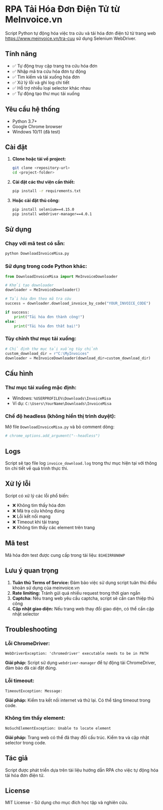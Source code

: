 # RPA Tải Hóa Đơn Điện Tử từ MeInvoice.vn

Script Python tự động hóa việc tra cứu và tải hóa đơn điện tử từ trang web https://www.meinvoice.vn/tra-cuu sử dụng Selenium WebDriver.

## Tính năng

- ✅ Tự động truy cập trang tra cứu hóa đơn
- ✅ Nhập mã tra cứu hóa đơn tự động
- ✅ Tìm kiếm và tải xuống hóa đơn
- ✅ Xử lý lỗi và ghi log chi tiết
- ✅ Hỗ trợ nhiều loại selector khác nhau
- ✅ Tự động tạo thư mục tải xuống

## Yêu cầu hệ thống

- Python 3.7+
- Google Chrome browser
- Windows 10/11 (đã test)

## Cài đặt

1. **Clone hoặc tải về project:**
   ```bash
   git clone <repository-url>
   cd <project-folder>
   ```

2. **Cài đặt các thư viện cần thiết:**
   ```bash
   pip install -r requirements.txt
   ```

3. **Hoặc cài đặt thủ công:**
   ```bash
   pip install selenium==4.15.0
   pip install webdriver-manager==4.0.1
   ```

## Sử dụng

### Chạy với mã test có sẵn:
```bash
python DownloadInvoiceMisa.py
```

### Sử dụng trong code Python khác:
```python
from DownloadInvoiceMisa import MeInvoiceDownloader

# Khởi tạo downloader
downloader = MeInvoiceDownloader()

# Tải hóa đơn theo mã tra cứu
success = downloader.download_invoice_by_code("YOUR_INVOICE_CODE")

if success:
    print("Tải hóa đơn thành công!")
else:
    print("Tải hóa đơn thất bại!")
```

### Tùy chỉnh thư mục tải xuống:
```python
# Chỉ định thư mục tải xuống tùy chỉnh
custom_download_dir = r"C:\MyInvoices"
downloader = MeInvoiceDownloader(download_dir=custom_download_dir)
```

## Cấu hình

### Thư mục tải xuống mặc định:
- Windows: `%USERPROFILE%\Downloads\InvoiceMisa`
- Ví dụ: `C:\Users\YourName\Downloads\InvoiceMisa`

### Chế độ headless (không hiển thị trình duyệt):
Mở file `DownloadInvoiceMisa.py` và bỏ comment dòng:
```python
# chrome_options.add_argument("--headless")
```

## Logs

Script sẽ tạo file log `invoice_download.log` trong thư mục hiện tại với thông tin chi tiết về quá trình thực thi.

## Xử lý lỗi

Script có xử lý các lỗi phổ biến:
- ❌ Không tìm thấy hóa đơn
- ❌ Mã tra cứu không đúng
- ❌ Lỗi kết nối mạng
- ❌ Timeout khi tải trang
- ❌ Không tìm thấy các element trên trang

## Mã test

Mã hóa đơn test được cung cấp trong tài liệu: `B1HEIRR8N0WP`

## Lưu ý quan trọng

1. **Tuân thủ Terms of Service:** Đảm bảo việc sử dụng script tuân thủ điều khoản sử dụng của meinvoice.vn
2. **Rate limiting:** Tránh gửi quá nhiều request trong thời gian ngắn
3. **Captcha:** Nếu trang web yêu cầu captcha, script sẽ cần can thiệp thủ công
4. **Cập nhật giao diện:** Nếu trang web thay đổi giao diện, có thể cần cập nhật selector

## Troubleshooting

### Lỗi ChromeDriver:
```
WebDriverException: 'chromedriver' executable needs to be in PATH
```
**Giải pháp:** Script sử dụng `webdriver-manager` để tự động tải ChromeDriver, đảm bảo đã cài đặt đúng.

### Lỗi timeout:
```
TimeoutException: Message: 
```
**Giải pháp:** Kiểm tra kết nối internet và thử lại. Có thể tăng timeout trong code.

### Không tìm thấy element:
```
NoSuchElementException: Unable to locate element
```
**Giải pháp:** Trang web có thể đã thay đổi cấu trúc. Kiểm tra và cập nhật selector trong code.

## Tác giả

Script được phát triển dựa trên tài liệu hướng dẫn RPA cho việc tự động hóa tải hóa đơn điện tử.

## License

MIT License - Sử dụng cho mục đích học tập và nghiên cứu. 